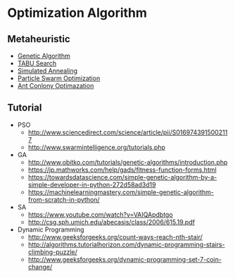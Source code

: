 # Optimization Algorithm

## Metaheuristic
* [Genetic Algorithm](https://en.wikipedia.org/wiki/Genetic_algorithm)
* [TABU Search](https://en.wikipedia.org/wiki/Tabu_search)
* [Simulated Annealing](https://en.wikipedia.org/wiki/Simulated_annealing)
* [Particle Swarm Optimization](https://en.wikipedia.org/wiki/Particle_swarm_optimization)
* [Ant Conlony Optimazation](https://en.wikipedia.org/wiki/Ant_colony_optimization_algorithms)

## Tutorial
* PSO
    * http://www.sciencedirect.com/science/article/pii/S0169743915002117
    * http://www.swarmintelligence.org/tutorials.php   
* GA
    * http://www.obitko.com/tutorials/genetic-algorithms/introduction.php
    * https://jp.mathworks.com/help/gads/fitness-function-forms.html
    * https://towardsdatascience.com/simple-genetic-algorithm-by-a-simple-developer-in-python-272d58ad3d19
    * https://machinelearningmastery.com/simple-genetic-algorithm-from-scratch-in-python/
* SA
    * https://www.youtube.com/watch?v=VAIQApdbtgo
    * http://csg.sph.umich.edu/abecasis/class/2006/615.19.pdf
* Dynamic Programming
    * http://www.geeksforgeeks.org/count-ways-reach-nth-stair/
    * http://algorithms.tutorialhorizon.com/dynamic-programming-stairs-climbing-puzzle/
    * http://www.geeksforgeeks.org/dynamic-programming-set-7-coin-change/
